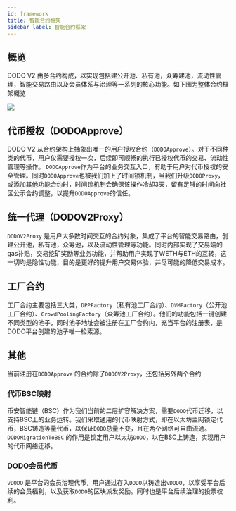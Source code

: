 ```yaml
---
id: framework
title: 智能合约框架
sidebar_label: 智能合约框架
---
```


## 概览

DODO V2 由多合约构成，以实现包括建公开池、私有池，众筹建池，流动性管理，智能交易路由以及会员体系与治理等一系列的核心功能。如下图为整体合约框架概览

![](https://dodoex.github.io/cn/img/dodo_framework_v2.png)

## 代币授权（DODOApprove）

DODO V2 从合约架构上抽象出唯一的用户授权合约（`DODOApprove`）。对于不同种类的代币，用户仅需要授权一次，后续即可顺畅的执行已授权代币的交易、流动性管理等操作。
`DODOApprove`作为平台的业务交互入口，有助于用户对代币授权的安全管理。同时`DODOApprove`也被我们加上了时间锁机制，当我们升级`DODOProxy`，或添加其他功能合约时，时间锁机制会确保该操作冷却3天，留有足够的时间向社区公示合约调整，以提升`DODOApprove`的信任。

## 统一代理（DODOV2Proxy）

`DODOV2Proxy` 是用户大多数时间交互的合约对象，集成了平台的智能交易路由，创建公开池，私有池，众筹池，以及流动性管理等功能。同时内部实现了交易端的gas补贴，交易挖矿奖励等业务功能，并帮助用户实现了WETH与ETH的互转，这一切均是隐性功能，目的是更好的提升用户交易体验，并尽可能的降低交易成本。

## 工厂合约

工厂合约主要包括三大类，`DPPFactory`（私有池工厂合约）、`DVMFactory`（公开池工厂合约）、`CrowdPoolingFactory`（众筹池工厂合约）。他们的功能包括一键创建不同类型的池子，同时池子地址会被注册在工厂合约内，充当平台的注册表，是DODO平台创建的池子唯一检索源。

## 其他

当前注册在`DODOApprove` 的合约除了`DODOV2Proxy`，还包括另外两个合约

### 代币BSC映射

币安智能链（BSC）作为我们当前的二层扩容解决方案，需要`DODO`代币迁移，以支持BSC上的业务运转。我们采取通用的代币映射方式，即在以太坊主网锁定代币，BSC铸造等量代币，以保证`DODO`总量不变，且在两个网络可自由流通。`DODOMigrationToBSC` 的作用是锁定用户以太坊`DODO`，以在BSC上铸造，实现用户的代币网络迁移。

### DODO会员代币

`vDODO` 是平台的会员治理代币，用户通过存入`DODO`以铸造出`vDODO`，以享受平台后续的会员福利，以及获取`DODO`的区块派发奖励。同时也是平台后续治理的投票权利。